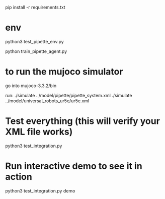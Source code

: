 pip install -r requirements.txt

# env

python3 test_pipette_env.py

python train_pipette_agent.py

# to run the mujoco simulator

go into mujoco-3.3.2/bin

run: ./simulate ../model/pipette/pipette_system.xml
./simulate ../model/universal_robots_ur5e/ur5e.xml

# Test everything (this will verify your XML file works)

python3 test_integration.py

# Run interactive demo to see it in action

python3 test_integration.py demo
